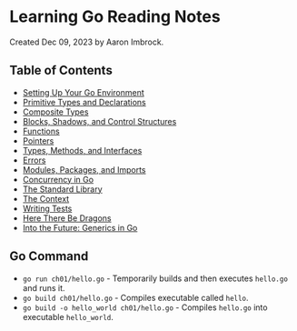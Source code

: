 # Learning Go Reading Notes

Created Dec 09, 2023 by Aaron Imbrock.

## Table of Contents

- [Setting Up Your Go Environment](ch01/README.md)
- [Primitive Types and Declarations](ch02/README.md)
- [Composite Types](ch03/README.md)
- [Blocks, Shadows, and Control Structures](ch04/README.md)
- [Functions](ch05/README.md)
- [Pointers](ch06/README.md)
- [Types, Methods, and Interfaces](ch07/README.md)
- [Errors](ch08/README.md)
- [Modules, Packages, and Imports](ch09/README.md)
- [Concurrency in Go](ch10/README.md)
- [The Standard Library](ch11/README.md)
- [The Context](ch12/README.md)
- [Writing Tests](ch13/README.md)
- [Here There Be Dragons](ch14/README.md)
- [Into the Future: Generics in Go](ch15/README.md)

## Go Command

- `go run ch01/hello.go` - Temporarily builds and then executes `hello.go` and runs it.
- `go build ch01/hello.go` - Compiles executable called `hello`.
- `go build -o hello_world ch01/hello.go` - Compiles `hello.go` into executable `hello_world`.


